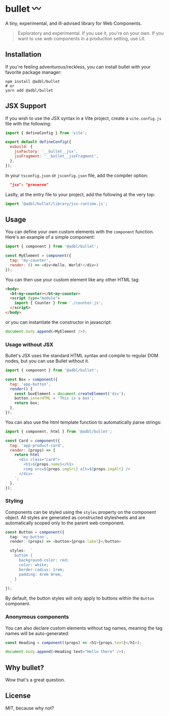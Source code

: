 # bullet 〰️

A tiny, experimental, and ill-advised library for Web Components.

> Exploratory and experimental. If you use it, you're on your own. If you want to use web components in a production setting, use Lit.

## Installation

If you're feeling adventurous/reckless, you can install bullet with your favorite package manager:

```shell
npm install @adbl/bullet
# or
yarn add @adbl/bullet
```

## JSX Support

If you wish to use the JSX syntax in a Vite project, create a `vite.config.js` file with the following:

```js
import { defineConfig } from 'vite';

export default defineConfig({
  esbuild: {
    jsxFactory: '__bullet__jsx',
    jsxFragment: '__bullet__jsxFragment',
  },
});
```

In your `tsconfig.json` or `jsconfig.json` file, add the compiler option:

```json
  "jsx": "preserve"
```

Lastly, at the entry file to your project, add the following at the very top:

```js
import '@adbl/bullet/library/jsx-runtime.js';
```

## Usage

You can define your own custom elements with the `component` function.
Here's an example of a simple component:

```js
import { component } from '@adbl/bullet';

const MyElement = component({
  tag: 'my-counter',
  render: () => <div>Hello, World!</div>)
});
```

You can then use your custom element like any other HTML tag:

```html
<body>
  <bt-my-counter></bt-my-counter>
  <script type="module">
    import { Counter } from './counter.js';
  </script>
</body>
```

or you can instantiate the constructor in javascript:

```js
document.body.append(<MyElement />);
```

### Usage without JSX

Bullet's JSX uses the standard HTML syntax and compile to regular DOM nodes, but you can use Bullet without it.

```js
import { component } from '@adbl/bullet';

const Box = component({
  tag: 'app-button',
  render() {
    const boxElement = document.createElement('div');
    button.innerHTML = 'This is a box';
    return box;
  },
});
```

You can also use the html template function to automatically parse strings:

```js
import { component, html } from '@adbl/bullet';

const Card = component({
  tag: 'app-product-card',
  render: (props) => {
    return html`
      <div class="card">
        <h1>${props.name}</h1>
        <img src=${props.imgSrc} alt=${props.imgAlt} />
      </div>
    `;
  },
});
```

### Styling

Components can be styled using the `styles` property on the component object. All styles are generated as constructed stylesheets and are automatically scoped only to the parent web component.

```ts
const Button = component({
  tag: 'my-button',
  render: (props) => <button>{props.label}</button>

  styles:  `
    button {
      background-color: red;
      color: white;
      border-radius: 1rem;
      padding: 4rem 8rem;
    }
  `
});
```

By default, the button styles will only apply to buttons within the `Button` component.

### Anonymous components

You can also declare custom elements without tag names, meaning the tag names will be auto-generated:

```js
const Heading = component((props) => <h1>{props.text}</h1>);

document.body.append(<Heading text="Hello there" />);
```

## Why bullet?

Wow that's a great question.

## License

MIT, because why not?
